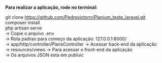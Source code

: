 <strong>Para realizar a aplicação, rode no terminal:</strong><br>

git clone https://github.com/Pedrovictorrr/Planium_teste_laravel.git<br>
composer install<br>
php artisan serve<br>
-> Copie o arquivo .env<br>
-> Rota padrao para começo da aplicação: 127.0.0.1:8000/<br>
-> app/http/controller/PlansController -> Acessar back-end da aplicação<br>
-> resources/views -> Para acessar o front-end da aplicação<br>
-> Os arquivos JSON esta em publuic
